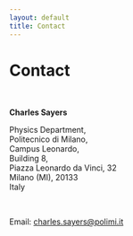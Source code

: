 ```yaml
---
layout: default
title: Contact
---
```


# Contact

<br>

**Charles Sayers**
<br>

Physics Department,
<br>
Politecnico di Milano,
<br>
Campus Leonardo,
<br>
Building 8,
<br>
Piazza Leonardo da Vinci, 32
<br>
Milano (MI), 20133
<br>
Italy

<br>

Email: [charles.sayers@polimi.it](mailto:charles.sayers@polimi.it)
